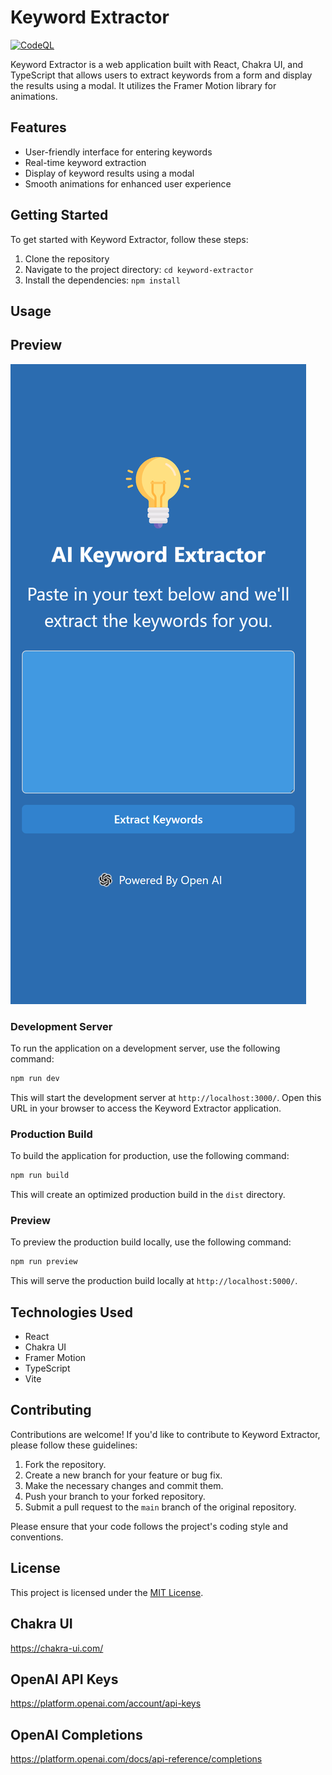 # Keyword Extractor

[![CodeQL](https://github.com/milliorn/keyword-extractor/actions/workflows/github-code-scanning/codeql/badge.svg)](https://github.com/milliorn/keyword-extractor/actions/workflows/github-code-scanning/codeql)

Keyword Extractor is a web application built with React, Chakra UI, and TypeScript that allows users to extract keywords from a form and display the results using a modal. It utilizes the Framer Motion library for animations.

## Features

- User-friendly interface for entering keywords
- Real-time keyword extraction
- Display of keyword results using a modal
- Smooth animations for enhanced user experience

## Getting Started

To get started with Keyword Extractor, follow these steps:

1. Clone the repository
2. Navigate to the project directory: `cd keyword-extractor`
3. Install the dependencies: `npm install`

## Usage

## Preview

![Preview](public/preview.png)

### Development Server

To run the application on a development server, use the following command:

```bash
npm run dev
```

This will start the development server at `http://localhost:3000/`.
Open this URL in your browser to access the Keyword Extractor application.

### Production Build

To build the application for production, use the following command:

```bash
npm run build
```

This will create an optimized production build in the `dist` directory.

### Preview

To preview the production build locally, use the following command:

```bash
npm run preview
```

This will serve the production build locally at `http://localhost:5000/`.

## Technologies Used

- React
- Chakra UI
- Framer Motion
- TypeScript
- Vite

## Contributing

Contributions are welcome! If you'd like to contribute to Keyword Extractor, please follow these guidelines:

1. Fork the repository.
2. Create a new branch for your feature or bug fix.
3. Make the necessary changes and commit them.
4. Push your branch to your forked repository.
5. Submit a pull request to the `main` branch of the original repository.

Please ensure that your code follows the project's coding style and conventions.

## License

This project is licensed under the [MIT License](LICENSE).

## Chakra UI

<https://chakra-ui.com/>

## OpenAI API Keys

<https://platform.openai.com/account/api-keys>

## OpenAI Completions

<https://platform.openai.com/docs/api-reference/completions>
